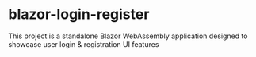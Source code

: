 # blazor-login-register
This project is a standalone Blazor WebAssembly application designed to showcase user login &amp; registration UI features

